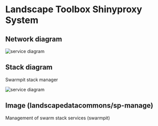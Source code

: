 # Landscape Toolbox Shinyproxy System
## Network diagram
![service diagram](https://github.com/keramsey/sp-manage/blob/master/network-shinyproxy.svg)
## Stack diagram
Swarmpit stack manager

![service diagram](https://github.com/keramsey/sp-manage/blob/master/stack-manage.svg)
## Image (landscapedatacommons/sp-manage)
Management of swarm stack services (swarmpit)
